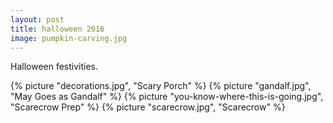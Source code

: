 ```yaml
---
layout: post
title: halloween 2016
image: pumpkin-carving.jpg
---
```


Halloween festivities.


<!--more-->
{% picture "decorations.jpg", "Scary Porch"  %}
{% picture "gandalf.jpg", "May Goes as Gandalf"  %}
{% picture "you-know-where-this-is-going.jpg", "Scarecrow Prep"  %}
{% picture "scarecrow.jpg", "Scarecrow"  %}
